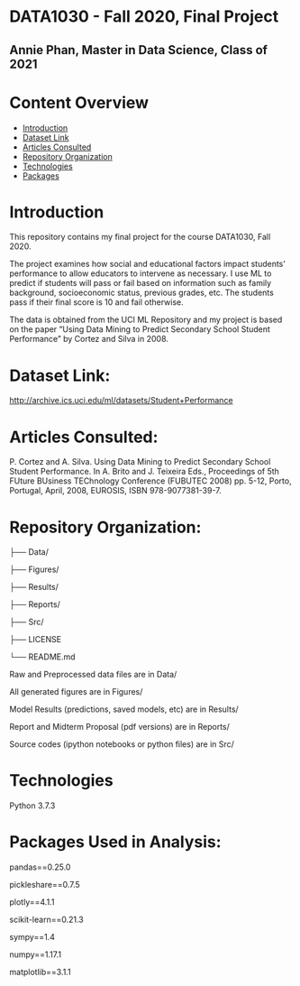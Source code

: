 # DATA1030 - Fall 2020, Final Project
## Annie Phan, Master in Data Science, Class of 2021


# Content Overview
* [Introduction](#overview)
* [Dataset Link](#datasetlink)
* [Articles Consulted](#articlesconsulted)
* [Repository Organization](#repositoryorganization)
* [Technologies](#technologies)
* [Packages](#packages)

# Introduction

This repository contains my final project for the course DATA1030, Fall 2020. 

The project examines how social and educational factors impact students’ performance to allow educators to intervene as necessary. I use ML to predict if students will pass or fail based on information such as family background, socioeconomic status, previous grades, etc. The students pass if their final score is 10 and fail otherwise.  

The data is obtained from the UCI ML Repository and my project is based on the paper “Using Data Mining to Predict Secondary School Student Performance” by Cortez and Silva in 2008. 


# Dataset Link:
http://archive.ics.uci.edu/ml/datasets/Student+Performance


# Articles Consulted:

P. Cortez and A. Silva. Using Data Mining to Predict Secondary School Student Performance. In A. Brito and J. Teixeira Eds., Proceedings of 5th FUture BUsiness TEChnology Conference (FUBUTEC 2008) pp. 5-12, Porto, Portugal, April, 2008, EUROSIS, ISBN 978-9077381-39-7.


# Repository Organization:

├── Data/ 

├── Figures/ 

├── Results/  

├── Reports/ 

├── Src/ 

├── LICENSE 

└── README.md 

Raw and Preprocessed data files are in Data/

All generated figures are in Figures/

Model Results (predictions, saved models, etc) are in Results/

Report and Midterm Proposal (pdf versions) are in Reports/

Source codes (ipython notebooks or python files) are in Src/ 

# Technologies 

Python 3.7.3

# Packages Used in Analysis: 


pandas==0.25.0

pickleshare==0.7.5

plotly==4.1.1

scikit-learn==0.21.3

sympy==1.4

numpy==1.17.1

matplotlib==3.1.1
